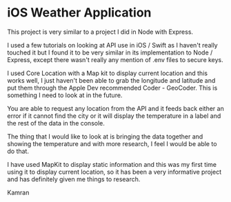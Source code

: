 # iOS Weather Application

This project is very similar to a project I did in Node with Express.

I used a few tutorials on looking at API use in iOS / Swift as I haven't really touched it but I found it to be very similar in its implementation to Node / Express, except there wasn't really any mention of .env files to secure keys. 

I used Core Location with a Map kit to display current location and this works well, I just haven't been able to grab the longitude and latitude and put them through the Apple Dev recommended Coder - GeoCoder. This is something I need to look at in the future.

You are able to request any location from the API and it feeds back either an error if it cannot find the city or it will display the temperature in a label and the rest of the data in the console. 

The thing that I would like to look at is bringing the data together and showing the temperature and with more research, I feel I would be able to do that. 

I have used MapKit to display static information and this was my first time using it to display current location, so it has been a very informative project and has definitely given me things to research. 

Kamran